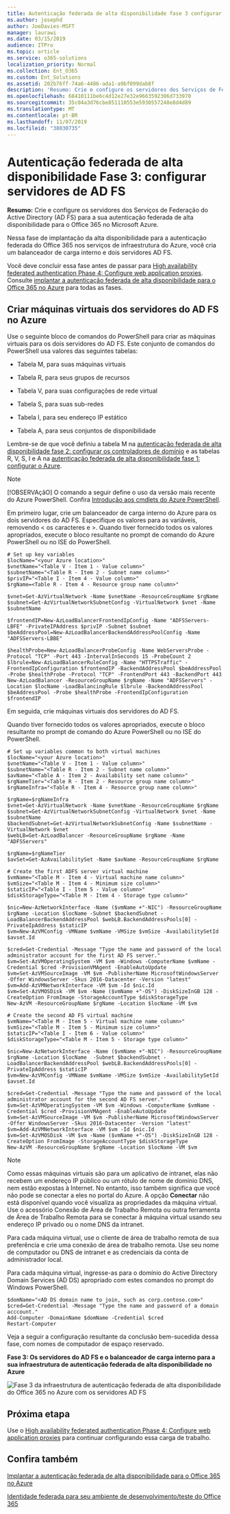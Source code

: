 ```yaml
---
title: Autenticação federada de alta disponibilidade fase 3 configurar servidores do AD FS
ms.author: josephd
author: JoeDavies-MSFT
manager: laurawi
ms.date: 03/15/2019
audience: ITPro
ms.topic: article
ms.service: o365-solutions
localization_priority: Normal
ms.collection: Ent_O365
ms.custom: Ent_Solutions
ms.assetid: 202b76ff-74a6-4486-ada1-a9bf099dab8f
description: 'Resumo: Crie e configure os servidores dos Serviços de Federação do Active Directory (AD FS) para a sua autenticação federada de alta disponibilidade para o Office 365 no Microsoft Azure.'
ms.openlocfilehash: 68410111be6c4d12e27e32e9663592306d733970
ms.sourcegitcommit: 35c04a3d76cbe851110553e5930557248e8d4d89
ms.translationtype: MT
ms.contentlocale: pt-BR
ms.lasthandoff: 11/07/2019
ms.locfileid: "38030735"
---
```

# <a name="high-availability-federated-authentication-phase-3-configure-ad-fs-servers"></a>Autenticação federada de alta disponibilidade Fase 3: configurar servidores de AD FS

 **Resumo:** Crie e configure os servidores dos Serviços de Federação do Active Directory (AD FS) para a sua autenticação federada de alta disponibilidade para o Office 365 no Microsoft Azure.
  
Nessa fase de implantação da alta disponibilidade para a autenticação federada do Office 365 nos serviços de infraestrutura do Azure, você cria um balanceador de carga interno e dois servidores AD FS.
  
Você deve concluir essa fase antes de passar para [High availability federated authentication Phase 4: Configure web application proxies](high-availability-federated-authentication-phase-4-configure-web-application-pro.md). Consulte [implantar a autenticação federada de alta disponibilidade para o Office 365 no Azure](deploy-high-availability-federated-authentication-for-office-365-in-azure.md) para todas as fases.
  
## <a name="create-the-ad-fs-server-virtual-machines-in-azure"></a>Criar máquinas virtuais dos servidores do AD FS no Azure

Use o seguinte bloco de comandos do PowerShell para criar as máquinas virtuais para os dois servidores do AD FS. Este conjunto de comandos do PowerShell usa valores das seguintes tabelas:
  
- Tabela M, para suas máquinas virtuais
    
- Tabela R, para seus grupos de recursos
    
- Tabela V, para suas configurações de rede virtual
    
- Tabela S, para suas sub-redes
    
- Tabela I, para seu endereço IP estático
    
- Tabela A, para seus conjuntos de disponibilidade
    
Lembre-se de que você definiu a tabela M na [autenticação federada de alta disponibilidade fase 2: configurar os controladores de domínio](high-availability-federated-authentication-phase-2-configure-domain-controllers.md) e as tabelas R, V, S, I e A na [autenticação federada de alta disponibilidade fase 1: configurar o Azure](high-availability-federated-authentication-phase-1-configure-azure.md).
  
> [!NOTE]
> [!OBSERVAçãO] O comando a seguir define o uso da versão mais recente do Azure PowerShell. Confira [Introdução aos cmdlets do Azure PowerShell](https://docs.microsoft.com/powershell/azureps-cmdlets-docs/). 
  
Em primeiro lugar, crie um balanceador de carga interno do Azure para os dois servidores do AD FS. Especifique os valores para as variáveis, removendo \< os caracteres e >. Quando tiver fornecido todos os valores apropriados, execute o bloco resultante no prompt de comando do Azure PowerShell ou no ISE do PowerShell.
  
<!--
> [!TIP]
> For a text file that has all of the PowerShell commands in this article and a Microsoft Excel configuration workbook that generates ready-to-run PowerShell command blocks based on your custom settings, see the [Federated Authentication for Office 365 in Azure Deployment Kit](https://gallery.technet.microsoft.com/Federated-Authentication-8a9f1664). 
-->
  
```
# Set up key variables
$locName="<your Azure location>"
$vnetName="<Table V - Item 1 - Value column>"
$subnetName="<Table R - Item 2 - Subnet name column>"
$privIP="<Table I - Item 4 - Value column>"
$rgName=<Table R - Item 4 - Resource group name column>"

$vnet=Get-AzVirtualNetwork -Name $vnetName -ResourceGroupName $rgName
$subnet=Get-AzVirtualNetworkSubnetConfig -VirtualNetwork $vnet -Name $subnetName

$frontendIP=New-AzLoadBalancerFrontendIpConfig -Name "ADFSServers-LBFE" -PrivateIPAddress $privIP -Subnet $subnet
$beAddressPool=New-AzLoadBalancerBackendAddressPoolConfig -Name "ADFSServers-LBBE"

$healthProbe=New-AzLoadBalancerProbeConfig -Name WebServersProbe -Protocol "TCP" -Port 443 -IntervalInSeconds 15 -ProbeCount 2
$lbrule=New-AzLoadBalancerRuleConfig -Name "HTTPSTraffic" -FrontendIpConfiguration $frontendIP -BackendAddressPool $beAddressPool -Probe $healthProbe -Protocol "TCP" -FrontendPort 443 -BackendPort 443
New-AzLoadBalancer -ResourceGroupName $rgName -Name "ADFSServers" -Location $locName -LoadBalancingRule $lbrule -BackendAddressPool $beAddressPool -Probe $healthProbe -FrontendIpConfiguration $frontendIP
```

Em seguida, crie máquinas virtuais dos servidores do AD FS.
  
Quando tiver fornecido todos os valores apropriados, execute o bloco resultante no prompt de comando do Azure PowerShell ou no ISE do PowerShell.
  
```
# Set up variables common to both virtual machines
$locName="<your Azure location>"
$vnetName="<Table V - Item 1 - Value column>"
$subnetName="<Table R - Item 2 - Subnet name column>"
$avName="<Table A - Item 2 - Availability set name column>"
$rgNameTier="<Table R - Item 2 - Resource group name column>"
$rgNameInfra="<Table R - Item 4 - Resource group name column>"

$rgName=$rgNameInfra
$vnet=Get-AzVirtualNetwork -Name $vnetName -ResourceGroupName $rgName
$subnet=Get-AzVirtualNetworkSubnetConfig -VirtualNetwork $vnet -Name $subnetName
$backendSubnet=Get-AzVirtualNetworkSubnetConfig -Name $subnetName -VirtualNetwork $vnet
$webLB=Get-AzLoadBalancer -ResourceGroupName $rgName -Name "ADFSServers"

$rgName=$rgNameTier
$avSet=Get-AzAvailabilitySet -Name $avName -ResourceGroupName $rgName

# Create the first ADFS server virtual machine
$vmName="<Table M - Item 4 - Virtual machine name column>"
$vmSize="<Table M - Item 4 - Minimum size column>"
$staticIP="<Table I - Item 5 - Value column>"
$diskStorageType="<Table M - Item 4 - Storage type column>"

$nic=New-AzNetworkInterface -Name ($vmName +"-NIC") -ResourceGroupName $rgName -Location $locName -Subnet $backendSubnet -LoadBalancerBackendAddressPool $webLB.BackendAddressPools[0] -PrivateIpAddress $staticIP
$vm=New-AzVMConfig -VMName $vmName -VMSize $vmSize -AvailabilitySetId $avset.Id

$cred=Get-Credential -Message "Type the name and password of the local administrator account for the first AD FS server." 
$vm=Set-AzVMOperatingSystem -VM $vm -Windows -ComputerName $vmName -Credential $cred -ProvisionVMAgent -EnableAutoUpdate
$vm=Set-AzVMSourceImage -VM $vm -PublisherName MicrosoftWindowsServer -Offer WindowsServer -Skus 2016-Datacenter -Version "latest"
$vm=Add-AzVMNetworkInterface -VM $vm -Id $nic.Id
$vm=Set-AzVMOSDisk -VM $vm -Name ($vmName +"-OS") -DiskSizeInGB 128 -CreateOption FromImage -StorageAccountType $diskStorageType
New-AzVM -ResourceGroupName $rgName -Location $locName -VM $vm

# Create the second AD FS virtual machine
$vmName="<Table M - Item 5 - Virtual machine name column>"
$vmSize="<Table M - Item 5 - Minimum size column>"
$staticIP="<Table I - Item 6 - Value column>"
$diskStorageType="<Table M - Item 5 - Storage type column>"

$nic=New-AzNetworkInterface -Name ($vmName +"-NIC") -ResourceGroupName $rgName -Location $locName  -Subnet $backendSubnet -LoadBalancerBackendAddressPool $webLB.BackendAddressPools[0] -PrivateIpAddress $staticIP
$vm=New-AzVMConfig -VMName $vmName -VMSize $vmSize -AvailabilitySetId $avset.Id

$cred=Get-Credential -Message "Type the name and password of the local administrator account for the second AD FS server." 
$vm=Set-AzVMOperatingSystem -VM $vm -Windows -ComputerName $vmName -Credential $cred -ProvisionVMAgent -EnableAutoUpdate
$vm=Set-AzVMSourceImage -VM $vm -PublisherName MicrosoftWindowsServer -Offer WindowsServer -Skus 2016-Datacenter -Version "latest"
$vm=Add-AzVMNetworkInterface -VM $vm -Id $nic.Id
$vm=Set-AzVMOSDisk -VM $vm -Name ($vmName +"-OS") -DiskSizeInGB 128 -CreateOption FromImage -StorageAccountType $diskStorageType
New-AzVM -ResourceGroupName $rgName -Location $locName -VM $vm

```

> [!NOTE]
> Como essas máquinas virtuais são para um aplicativo de intranet, elas não recebem um endereço IP público ou um rótulo de nome de domínio DNS, nem estão expostas à Internet. No entanto, isso também significa que você não pode se conectar a eles no portal do Azure. A opção **Conectar** não está disponível quando você visualiza as propriedades da máquina virtual. Use o acessório Conexão de Área de Trabalho Remota ou outra ferramenta de Área de Trabalho Remota para se conectar à máquina virtual usando seu endereço IP privado ou o nome DNS da intranet.
  
Para cada máquina virtual, use o cliente de área de trabalho remota de sua preferência e crie uma conexão de área de trabalho remota. Use seu nome de computador ou DNS de intranet e as credenciais da conta de administrador local.
  
Para cada máquina virtual, ingresse-as para o domínio do Active Directory Domain Services (AD DS) apropriado com estes comandos no prompt do Windows PowerShell.
  
```
$domName="<AD DS domain name to join, such as corp.contoso.com>"
$cred=Get-Credential -Message "Type the name and password of a domain acccount."
Add-Computer -DomainName $domName -Credential $cred
Restart-Computer
```

Veja a seguir a configuração resultante da conclusão bem-sucedida dessa fase, com nomes de computador de espaço reservado.
  
**Fase 3: Os servidores do AD FS e o balanceador de carga interno para a sua infraestrutura de autenticação federada de alta disponibilidade no Azure**

![Fase 3 da infraestrutura de autenticação federada de alta disponibilidade do Office 365 no Azure com os servidores AD FS](media/f39b2d2f-8a5b-44da-b763-e1f943fcdbc4.png)
  
## <a name="next-step"></a>Próxima etapa

Use o [High availability federated authentication Phase 4: Configure web application proxies](high-availability-federated-authentication-phase-4-configure-web-application-pro.md) para continuar configurando essa carga de trabalho.
  
## <a name="see-also"></a>Confira também

[Implantar a autenticação federada de alta disponibilidade para o Office 365 no Azure](deploy-high-availability-federated-authentication-for-office-365-in-azure.md)
  
[Identidade federada para seu ambiente de desenvolvimento/teste do Office 365](federated-identity-for-your-office-365-dev-test-environment.md)


